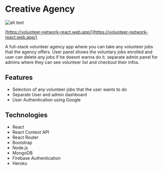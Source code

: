 # Creative Agency
![alt text](src/images/creative-agency.jpg)


[https://volunteer-network-react.web.app/](https://volunteer-network-react.web.app/)

A full-stack volunteer agency app where you can take any volunteer jobs that the agency offers.  User panel shows the voluntary jobs enrolled and user can delete any jobs if he doesnt wanna do it. separate admin panel for admins where they can see volunteer list and checkout their infos. 

## Features
- Selection of any volunteer jobs that the user wants to do
- Separate User and admin dashboard
- User Authentication using Google



## Technologies
- React
- React Context API
- React Router
- Bootstrap
- Node.js
- MongoDB
- Firebase Authentication
- Heroku

